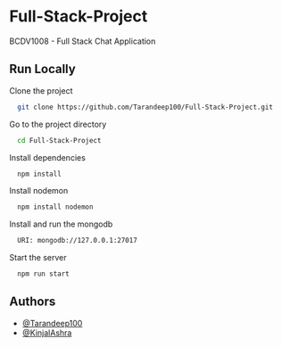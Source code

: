 # Full-Stack-Project

BCDV1008 - Full Stack Chat Application

## Run Locally

Clone the project

```bash
  git clone https://github.com/Tarandeep100/Full-Stack-Project.git
```

Go to the project directory

```bash
  cd Full-Stack-Project
```

Install dependencies

```bash
  npm install
```

Install nodemon

```bash
  npm install nodemon
```
Install and run the mongodb

```bash
  URI: mongodb://127.0.0.1:27017
```

Start the server

```bash
  npm run start
```


## Authors

- [@Tarandeep100](https://github.com/Tarandeep100/)
- [@KinjalAshra](https://github.com/KinjalAshra)

